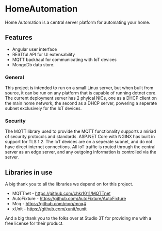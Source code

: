 # HomeAutomation
Home Automation is a central server platform for automating your home.

## Features
* Angular user interface
* RESTful API for UI extensability
* MQTT backhaul for communicating with IoT devices
* MongoDb data store.

### General
This project is intended to run on a small Linux server, but when built from source, it can be run on any platform that is capable of running dotnet core.
The current deployment server has 2 phyical NICs, one as a DHCP client on the main home network, the second as a DHCP server, powering a seperate subnet exclusively for the IoT devices.

### Security
The MQTT library used to provide the MQTT functionality supports a miriad of security protocols and standards. ASP.NET Core with NGINX has built in support for TLS 1.2. The IoT devices are on a seperate subnet, and do not have direct internet connections. All IoT traffic is routed through the central server as an edge server, and any outgoing information is controlled via the server.

## Libraries in use
A big thank you to all the libraries we depend on for this project.
* MQTTnet - https://github.com/chkr1011/MQTTnet
* AutoFixture - https://github.com/AutoFixture/AutoFixture
* Moq - https://github.com/moq/moq4
* xUnit - https://github.com/xunit/xunit

And a big thank you to the folks over at Studio 3T for providing me with a free license for their product. 